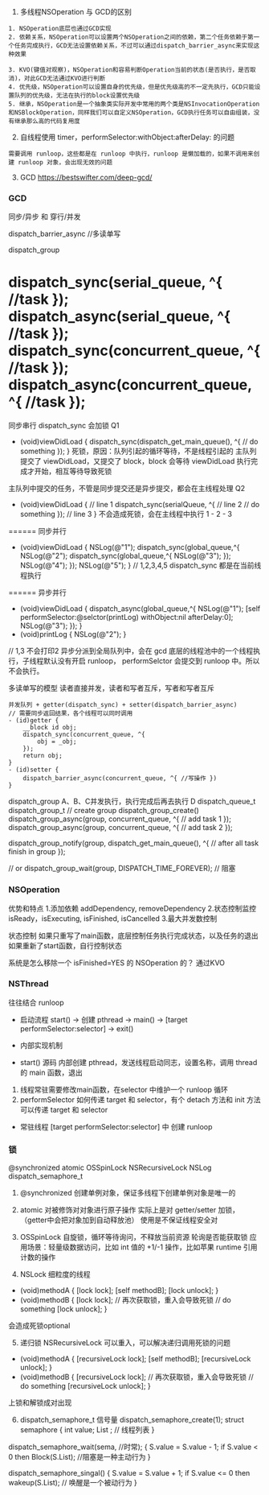 1. 多线程NSOperation 与 GCD的区别
```
1. NSOperation底层也通过GCD实现
2. 依赖关系，NSOperation可以设置两个NSOperation之间的依赖，第二个任务依赖于第一个任务完成执行，GCD无法设置依赖关系，不过可以通过dispatch_barrier_async来实现这种效果

3. KVO(键值对观察)，NSOperation和容易判断Operation当前的状态(是否执行，是否取消)，对此GCD无法通过KVO进行判断
4. 优先级，NSOperation可以设置自身的优先级，但是优先级高的不一定先执行，GCD只能设置队列的优先级，无法在执行的block设置优先级
5. 继承，NSOperation是一个抽象类实际开发中常用的两个类是NSInvocationOperation和NSBlockOperation，同样我们可以自定义NSOperation，GCD执行任务可以自由组装，没有继承那么高的代码复用度
```

2. 自线程使用 timer，performSelector:withObject:afterDelay: 的问题
```
需要调用 runloop，这些都是在 runloop 中执行，runloop 是懒加载的，如果不调用来创建 runloop 对象，会出现无效的问题
```

3. GCD
https://bestswifter.com/deep-gcd/

### GCD
同步/异步 和 穿行/并发

dispatch_barrier_async //多读单写

dispatch_group

dispatch_sync(serial_queue, ^{ //task });
dispatch_async(serial_queue, ^{ //task });
dispatch_sync(concurrent_queue, ^{ //task });
dispatch_async(concurrent_queue, ^{ //task });
======
同步串行
dispatch_sync 会加锁
Q1
- (void)viewDidLoad {
    dispatch_sync(dispatch_get_main_queue(), ^{
        // do something
    });
}
死锁，原因：队列引起的循环等待，不是线程引起的
主队列提交了 viewDidLoad，又提交了 block，block 会等待 viewDidLoad 执行完成才开始，相互等待导致死锁

主队列中提交的任务，不管是同步提交还是异步提交，都会在主线程处理
Q2
- (void)viewDidLoad {
    // line 1
    dispatch_sync(serialQueue, ^{
        // line 2
        // do something
    });
    // line 3
}
不会造成死锁，会在主线程中执行 1 - 2 - 3

======
同步并行
- (void)viewDidLoad {
    NSLog(@"1");
    dispatch_sync(global_queue,^{
        NSLog(@"2");
        dispatch_sync(global_queue,^{
            NSLog(@"3");
        });
        NSLog(@"4");
    });
    NSLog(@"5");
}
// 1,2,3,4,5
dispatch_sync 都是在当前线程执行

======
异步并行
- (void)viewDidLoad {
    dispatch_async(global_queue,^{
        NSLog(@"1");
        [self performSelector:@selctor(printLog) withObject:nil afterDelay:0];
        NSLog(@"3");
    });
}
- (void)printLog { NSLog(@"2"); }

// 1,3 不会打印2
异步分派到全局队列中，会在 gcd 底层的线程池中的一个线程执行，子线程默认没有开启 runloop， performSelctor 会提交到 runloop 中。所以不会执行。


多读单写的模型
读者直接并发，读者和写者互斥，写者和写者互斥
```
并发队列 + getter(dispatch_sync) + setter(dispatch_barrier_async)
// 需要同步返回结果，各个线程可以同时调用
- (id)getter {
    __block id obj;
    dispatch_sync(concurrent_queue, ^{
        obj = _obj;
    });
    return obj;
}
- (id)setter {
    dispatch_barrier_async(concurrent_queue, ^{ //写操作 })
}
```

dispatch_group
A、B、C并发执行，执行完成后再去执行 D
dispatch_queue_t
dispatch_group_t 
// create group
dispatch_group_create()
dispatch_group_async(group, concurrent_queue, ^{
    // add task 1
});
dispatch_group_async(group, concurrent_queue, ^{
    // add task 2
});

dispatch_group_notify(group, dispatch_get_main_queue(), ^{
    // after all task finish in group
});

// or 
dispatch_group_wait(group, DISPATCH_TIME_FOREVER);
// 阻塞

### NSOperation 
优势和特点
1.添加依赖 addDependency, removeDependency
2.状态控制监控 isReady，isExecuting, isFinished, isCancelled
3.最大并发数控制

状态控制
如果只重写了main函数，底层控制任务执行完成状态，以及任务的退出
如果重新了start函数，自行控制状态

系统是怎么移除一个 isFinished=YES 的 NSOperation 的？
通过KVO

### NSThread
往往结合 runloop
- 启动流程
start() -> 创建 pthread -> main() -> [target performSelector:selector] -> exit()

- 内部实现机制
* start() 源码
内部创建 pthread，发送线程启动同志，设置名称，调用 thread 的 main 函数，退出
1. 线程常驻需要修改main函数，在selector 中维护一个 runloop 循环
2. performSelector 如何传递 target 和 selector，有个 detach 方法和 init 方法可以传递 target 和 selector

- 常驻线程
[target performSelector:selector] 中 创建 runloop

### 锁
@synchronized
atomic
OSSpinLock
NSRecursiveLock
NSLog
dispatch_semaphore_t

1. @synchronized
创建单例对象，保证多线程下创建单例对象是唯一的

2. atomic
对被修饰对对象进行原子操作
实际上是对 getter/setter 加锁，（getter中会把对象加到自动释放池）
使用是不保证线程安全对

3. OSSpinLock
自旋锁，循环等待询问，不释放当前资源
轮询是否能获取锁
应用场景：轻量级数据访问，比如 int 值的 +1/-1 操作，比如苹果 runtime 引用计数的操作

4. NSLock
细粒度的线程
- (void)methodA {
    [lock lock];
    [self methodB];
    [lock unlock];
}
- (void)methodB {
    [lock lock]; // 再次获取锁，重入会导致死锁
    // do something
    [lock unlock];
}

会造成死锁optional

5. 递归锁
NSRecursiveLock 可以重入，可以解决递归调用死锁的问题
- (void)methodA {
    [recursiveLock lock];
    [self methodB];
    [recursiveLock unlock];
}
- (void)methodB {
    [recursiveLock lock]; // 再次获取锁，重入会导致死锁
    // do something
    [recursiveLock unlock];
}

上锁和解锁成对出现

6. dispatch_semaphore_t
信号量
dispatch_semaphore_create(1);
struct semaphore {
    int value;
    List <thread>; // 线程列表
}

dispatch_semaphore_wait(sema, //时常);
{
    S.value = S.value - 1;
    if S.value < 0 then Block(S.List); //阻塞是一种主动行为
}

dispatch_semaphore_singal()
{
    S.value = S.value + 1;
    if S.value <= 0 then wakeup(S.List); // 唤醒是一个被动行为
}



